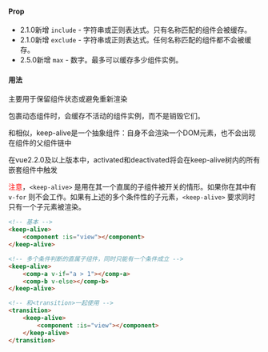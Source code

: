 #### Prop

- 2.1.0新增 `include` - 字符串或正则表达式。只有名称匹配的组件会被缓存。
- 2.1.0新增  `exclude` - 字符串或正则表达式。任何名称匹配的组件都不会被缓存。
- 2.5.0新增 `max` - 数字。最多可以缓存多少组件实例。



#### 用法

主要用于保留组件状态或避免重新渲染

<keep-alive> 包裹动态组件时，会缓存不活动的组件实例，而不是销毁它们。

和<transition>相似，keep-alive是一个抽象组件：自身不会渲染一个DOM元素，也不会出现在组件的父组件链中

在vue2.2.0及以上版本中，activated和deactivated将会在keep-alive树内的所有嵌套组件中触发



<span style="color: red">注意</span>，`<keep-alive>` 是用在其一个直属的子组件被开关的情形。如果你在其中有 `v-for` 则不会工作。如果有上述的多个条件性的子元素，`<keep-alive>` 要求同时只有一个子元素被渲染。

```html
<!-- 基本 -->
<keep-alive>
	<component :is="view"></component>
</keep-alive>

<!-- 多个条件判断的直属子组件，同时只能有一个条件成立 -->
<keep-alive>
	<comp-a v-if="a > 1"></comp-a>
	<comp-b v-else></comp-b>
</keep-alive>

<!-- 和<transition>一起使用 -->
<transition>
	<keep-alive>
    	<component :is="view"></component>
    </keep-alive>
</transition>
```







